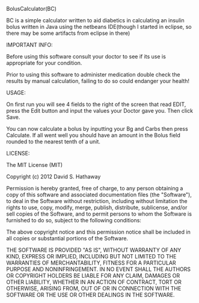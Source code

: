 BolusCalculator(BC)

BC is a simple calculator written to aid diabetics in calculating an insulin bolus written in Java using the netbeans IDE(though I started in eclipse, 
so there may be some artifacts from eclipse in there)

IMPORTANT INFO:

Before using this software consult your doctor to see if its use is appropriate for your condition.

Prior to using this software to administer medication double check the results by manual calculation, failing to do so could endanger your health!

USAGE:

On first run you will see 4 fields to the right of the screen that read EDIT, press the Edit button and input the values your Doctor gave you. 
Then click Save.

You can now calculate a bolus by inputting your Bg and Carbs then press Calculate. If all went well you should have an amount in the Bolus field 
rounded to the nearest tenth of a unit.

LICENSE:

The MIT License (MIT)

Copyright (c) 2012 David S. Hathaway

Permission is hereby granted, free of charge, to any person obtaining a copy of this software and associated documentation files (the "Software"), to deal
in the Software without restriction, including without limitation the rights to use, copy, modify, merge, publish, distribute, sublicense, and/or sell copies 
of the Software, and to permit persons to whom the Software is furnished to do so, subject to the following conditions:

The above copyright notice and this permission notice shall be included in all copies or substantial portions of the Software.

THE SOFTWARE IS PROVIDED "AS IS", WITHOUT WARRANTY OF ANY KIND, EXPRESS OR IMPLIED, INCLUDING BUT NOT LIMITED TO THE WARRANTIES OF MERCHANTABILITY, FITNESS 
FOR A PARTICULAR PURPOSE AND NONINFRINGEMENT. IN NO EVENT SHALL THE AUTHORS OR COPYRIGHT HOLDERS BE LIABLE FOR ANY CLAIM, DAMAGES OR OTHER LIABILITY, WHETHER 
IN AN ACTION OF CONTRACT, TORT OR OTHERWISE, ARISING FROM, OUT OF OR IN CONNECTION WITH THE SOFTWARE OR THE USE OR OTHER DEALINGS IN THE SOFTWARE.